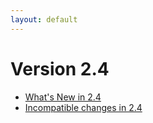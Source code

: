 ```yaml
---
layout: default
---
```

Version 2.4
===========

- [What's New in 2.4](release-notes-new-features24.html)
- [Incompatible changes in 2.4](release-notes-upgrading-changes24.html)
